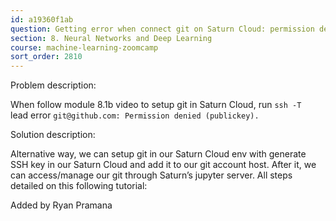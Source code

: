 ```yaml
---
id: a19360f1ab
question: Getting error when connect git on Saturn Cloud: permission denied
section: 8. Neural Networks and Deep Learning
course: machine-learning-zoomcamp
sort_order: 2810
---
```


Problem description:

When follow module 8.1b video to setup git in Saturn Cloud, run `ssh -T ` lead error `git@github.com: Permission denied (publickey).`

Solution description:

Alternative way, we can setup git in our Saturn Cloud env with generate SSH key in our Saturn Cloud and add it to our git account host. After it, we can access/manage our git through Saturn’s jupyter server. All steps detailed on this following tutorial:

Added by Ryan Pramana

